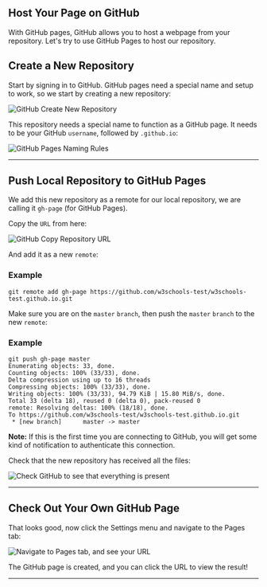 ## Host Your Page on GitHub

With GitHub pages, GitHub allows you to host a webpage from your repository. Let's try to use GitHub Pages to host our repository.

## Create a New Repository

Start by signing in to GitHub. GitHub pages need a special name and setup to work, so we start by creating a new repository:

![GitHub Create New Repository](https://www.w3schools.com/git/img_github_new_repository.png)

This repository needs a special name to function as a GitHub page. It needs to be your GitHub `username`, followed by `.github.io`:

![GitHub Pages Naming Rules](https://www.w3schools.com/git/img_github_pages_name.png)

---

## Push Local Repository to GitHub Pages

We add this new repository as a remote for our local repository, we are calling it `gh-page` (for GitHub Pages).

Copy the `URL` from here:

![GitHub Copy Repository URL](https://www.w3schools.com/git/img_github_pages_repository_url.png)

And add it as a new `remote`:

### Example

```shell
git remote add gh-page https://github.com/w3schools-test/w3schools-test.github.io.git
```

Make sure you are on the `master` `branch`, then push the `master` `branch` to the new `remote`:

### Example

```shell
git push gh-page master
Enumerating objects: 33, done.
Counting objects: 100% (33/33), done.
Delta compression using up to 16 threads
Compressing objects: 100% (33/33), done.
Writing objects: 100% (33/33), 94.79 KiB | 15.80 MiB/s, done.
Total 33 (delta 18), reused 0 (delta 0), pack-reused 0
remote: Resolving deltas: 100% (18/18), done.
To https://github.com/w3schools-test/w3schools-test.github.io.git
 * [new branch]      master -> master
```

**Note:** If this is the first time you are connecting to GitHub, you will get some kind of notification to authenticate this connection.

Check that the new repository has received all the files:

![Check GitHub to see that everything is present](https://www.w3schools.com/git/img_github_pages_pushed.png)

---

## Check Out Your Own GitHub Page

That looks good, now click the Settings menu and navigate to the Pages tab:

![Navigate to Pages tab, and see your URL](https://www.w3schools.com/git/img_github_pages_created_url.png)

The GitHub page is created, and you can click the URL to view the result!

---
